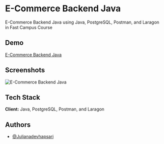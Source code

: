 # E-Commerce Backend Java

E-Commerce Backend Java using Java, PostgreSQL, Postman, and Laragon in Fast Campus Course

## Demo

[E-Commerce Backend Java](https://appleipad-indonesia-6iiblkkbn-juliana-devi-hapsaris-projects.vercel.app/)

## Screenshots

![E-Commerce Backend Java](./src/assets/Screenshot%202025-02-28%20124818.png)

## Tech Stack

**Client:** Java, PostgreSQL, Postman, and Laragon

## Authors

- [@Julianadevhapsari](https://github.com/JulianaDeviHapsari/)
